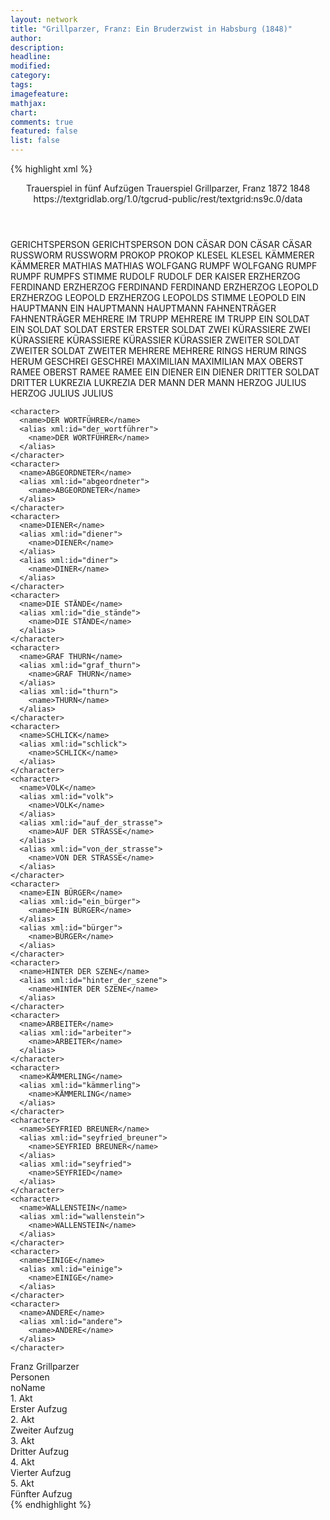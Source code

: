 ```yaml
---
layout: network
title: "Grillparzer, Franz: Ein Bruderzwist in Habsburg (1848)"
author:
description:
headline:
modified:
category:
tags:
imagefeature: 
mathjax: 
chart: 
comments: true
featured: false
list: false
---
```

{% highlight xml %}
<?xml-model href="https://raw.githubusercontent.com/DLiNa/project/master/rules/lina.rnc"?><?xml-model href="https://raw.githubusercontent.com/DLiNa/project/master/rules/lina.sch"?>
<play xmlns="http://lina.digital">
  <header>
    <title>Ein Bruderzwist in Habsburg</title>
    <subtitle>Trauerspiel in fünf Aufzügen</subtitle>
    <genretitle>Trauerspiel</genretitle>
    <author>Grillparzer, Franz</author>
    <date type="print"/>
    <date type="premiere">1872</date>
    <date type="written" when="1848">1848</date>
    <source>https://textgridlab.org/1.0/tgcrud-public/rest/textgrid:ns9c.0/data</source>
  </header>
  <personae>
    <character>
      <name>GERICHTSPERSON</name>
      <alias xml:id="gerichtsperson">
        <name>GERICHTSPERSON</name>
      </alias>
    </character>
    <character>
      <name>DON CÄSAR</name>
      <alias xml:id="don_cäsar">
        <name>DON CÄSAR</name>
      </alias>
      <alias xml:id="cäsar">
        <name>CÄSAR</name>
      </alias>
    </character>
    <character>
      <name>RUSSWORM</name>
      <alias xml:id="russworm">
        <name>RUSSWORM</name>
      </alias>
    </character>
    <character>
      <name>PROKOP</name>
      <alias xml:id="prokop">
        <name>PROKOP</name>
      </alias>
    </character>
    <character>
      <name>KLESEL</name>
      <alias xml:id="klesel">
        <name>KLESEL</name>
      </alias>
    </character>
    <character>
      <name>KÄMMERER</name>
      <alias xml:id="kämmerer">
        <name>KÄMMERER</name>
      </alias>
    </character>
    <character>
      <name>MATHIAS</name>
      <alias xml:id="mathias">
        <name>MATHIAS</name>
      </alias>
    </character>
    <character>
      <name>WOLFGANG RUMPF</name>
      <alias xml:id="wolfgang_rumpf">
        <name>WOLFGANG RUMPF</name>
      </alias>
      <alias xml:id="rumpf">
        <name>RUMPF</name>
      </alias>
      <alias xml:id="rumpfs_stimme">
        <name>RUMPFS STIMME</name>
      </alias>
    </character>
    <character>
      <name>RUDOLF</name>
      <alias xml:id="rudolf">
        <name>RUDOLF</name>
      </alias>
      <alias xml:id="der_kaiser">
        <name>DER KAISER</name>
      </alias>
    </character>
    <character>
      <name>ERZHERZOG FERDINAND</name>
      <alias xml:id="erzherzog_ferdinand">
        <name>ERZHERZOG FERDINAND</name>
      </alias>
      <alias xml:id="ferdinand">
        <name>FERDINAND</name>
      </alias>
    </character>
    <character>
      <name>ERZHERZOG LEOPOLD</name>
      <alias xml:id="erzherzog_leopold">
        <name>ERZHERZOG LEOPOLD</name>
      </alias>
      <alias xml:id="erzherzog_leopolds_stimme">
        <name>ERZHERZOG LEOPOLDS STIMME</name>
      </alias>
      <alias xml:id="leopold">
        <name>LEOPOLD</name>
      </alias>
    </character>
    <character>
      <name>EIN HAUPTMANN</name>
      <alias xml:id="ein_hauptmann">
        <name>EIN HAUPTMANN</name>
      </alias>
      <alias xml:id="hauptmann">
        <name>HAUPTMANN</name>
      </alias>
    </character>
    <character>
      <name>FAHNENTRÄGER</name>
      <alias xml:id="fahnenträger">
        <name>FAHNENTRÄGER</name>
      </alias>
    </character>
    <character>
      <name>MEHRERE IM TRUPP</name>
      <alias xml:id="mehrere_im_trupp">
        <name>MEHRERE IM TRUPP</name>
      </alias>
    </character>
    <character>
      <name>EIN SOLDAT</name>
      <alias xml:id="ein_soldat">
        <name>EIN SOLDAT</name>
      </alias>
      <alias xml:id="soldat">
        <name>SOLDAT</name>
      </alias>
      <alias xml:id="erster">
        <name>ERSTER</name>
      </alias>
      <alias xml:id="erster_soldat">
        <name>ERSTER SOLDAT</name>
      </alias>
    </character>
    <character>
      <name>ZWEI KÜRASSIERE</name>
      <alias xml:id="zwei_kürassiere">
        <name>ZWEI KÜRASSIERE</name>
      </alias>
      <alias xml:id="kürassiere">
        <name>KÜRASSIERE</name>
      </alias>
    </character>
    <character>
      <name>KÜRASSIER</name>
      <alias xml:id="kürassier">
        <name>KÜRASSIER</name>
      </alias>
    </character>
    <character>
      <name>ZWEITER SOLDAT</name>
      <alias xml:id="zweiter_soldat">
        <name>ZWEITER SOLDAT</name>
      </alias>
      <alias xml:id="zweiter">
        <name>ZWEITER</name>
      </alias>
    </character>
    <character>
      <name>MEHRERE</name>
      <alias xml:id="mehrere">
        <name>MEHRERE</name>
      </alias>
    </character>
    <character>
      <name>RINGS HERUM</name>
      <alias xml:id="rings_herum">
        <name>RINGS HERUM</name>
      </alias>
    </character>
    <character>
      <name>GESCHREI</name>
      <alias xml:id="geschrei">
        <name>GESCHREI</name>
      </alias>
    </character>
    <character>
      <name>MAXIMILIAN</name>
      <alias xml:id="maximilian">
        <name>MAXIMILIAN</name>
      </alias>
      <alias xml:id="max">
        <name>MAX</name>
      </alias>
    </character>
    <character>
      <name>OBERST RAMEE</name>
      <alias xml:id="oberst_ramee">
        <name>OBERST RAMEE</name>
      </alias>
      <alias xml:id="ramee">
        <name>RAMEE</name>
      </alias>
    </character>
    <character>
      <name>EIN DIENER</name>
      <alias xml:id="ein_diener">
        <name>EIN DIENER</name>
      </alias>
    </character>
    <character>
      <name>DRITTER SOLDAT</name>
      <alias xml:id="dritter">
        <name>DRITTER</name>
      </alias>
    </character>
    <character>
      <name>LUKREZIA</name>
      <alias xml:id="lukrezia">
        <name>LUKREZIA</name>
      </alias>
    </character>
    <character>
      <name>DER MANN</name>
      <alias xml:id="der_mann">
        <name>DER MANN</name>
      </alias>
    </character>
    <character>
      <name>HERZOG JULIUS</name>
      <alias xml:id="herzog_julius">
        <name>HERZOG JULIUS</name>
      </alias>
      <alias xml:id="julius">
        <name>JULIUS</name>
      </alias>
    </character>

    <character>
      <name>DER WORTFÜHRER</name>
      <alias xml:id="der_wortführer">
        <name>DER WORTFÜHRER</name>
      </alias>
    </character>
    <character>
      <name>ABGEORDNETER</name>
      <alias xml:id="abgeordneter">
        <name>ABGEORDNETER</name>
      </alias>
    </character>
    <character>
      <name>DIENER</name>
      <alias xml:id="diener">
        <name>DIENER</name>
      </alias>
      <alias xml:id="diner">
        <name>DINER</name>
      </alias>
    </character>
    <character>
      <name>DIE STÄNDE</name>
      <alias xml:id="die_stände">
        <name>DIE STÄNDE</name>
      </alias>
    </character>
    <character>
      <name>GRAF THURN</name>
      <alias xml:id="graf_thurn">
        <name>GRAF THURN</name>
      </alias>
      <alias xml:id="thurn">
        <name>THURN</name>
      </alias>
    </character>
    <character>
      <name>SCHLICK</name>
      <alias xml:id="schlick">
        <name>SCHLICK</name>
      </alias>
    </character>
    <character>
      <name>VOLK</name>
      <alias xml:id="volk">
        <name>VOLK</name>
      </alias>
      <alias xml:id="auf_der_strasse">
        <name>AUF DER STRASSE</name>
      </alias>
      <alias xml:id="von_der_strasse">
        <name>VON DER STRASSE</name>
      </alias>
    </character>
    <character>
      <name>EIN BÜRGER</name>
      <alias xml:id="ein_bürger">
        <name>EIN BÜRGER</name>
      </alias>
      <alias xml:id="bürger">
        <name>BÜRGER</name>
      </alias>
    </character>
    <character>
      <name>HINTER DER SZENE</name>
      <alias xml:id="hinter_der_szene">
        <name>HINTER DER SZENE</name>
      </alias>
    </character>
    <character>
      <name>ARBEITER</name>
      <alias xml:id="arbeiter">
        <name>ARBEITER</name>
      </alias>
    </character>
    <character>
      <name>KÄMMERLING</name>
      <alias xml:id="kämmerling">
        <name>KÄMMERLING</name>
      </alias>
    </character>
    <character>
      <name>SEYFRIED BREUNER</name>
      <alias xml:id="seyfried_breuner">
        <name>SEYFRIED BREUNER</name>
      </alias>
      <alias xml:id="seyfried">
        <name>SEYFRIED</name>
      </alias>
    </character>
    <character>
      <name>WALLENSTEIN</name>
      <alias xml:id="wallenstein">
        <name>WALLENSTEIN</name>
      </alias>
    </character>
    <character>
      <name>EINIGE</name>
      <alias xml:id="einige">
        <name>EINIGE</name>
      </alias>
    </character>
    <character>
      <name>ANDERE</name>
      <alias xml:id="andere">
        <name>ANDERE</name>
      </alias>
    </character>
  </personae>
  <text>
    <div>
      <head>Franz Grillparzer</head>
    </div>
    <div>
      <head>Personen</head>
      <div>
        <head>noName</head>
      </div>
    </div>
    <div>
      <head>1. Akt</head>
      <div>
        <head>Erster Aufzug</head>
        <sp who="#gerichtsperson">
          <amount n="5" unit="speech_acts"/>
          <amount n="39" unit="words"/>
          <amount n="6" unit="lines"/>
          <amount n="210" unit="chars"/>
        </sp>
        <sp who="#don_cäsar">
          <amount n="22" unit="speech_acts"/>
          <amount n="727" unit="words"/>
          <amount n="101" unit="lines"/>
          <amount n="3905" unit="chars"/>
        </sp>
        <sp who="#russworm">
          <amount n="2" unit="speech_acts"/>
          <amount n="172" unit="words"/>
          <amount n="24" unit="lines"/>
          <amount n="916" unit="chars"/>
        </sp>
        <sp who="#prokop">
          <amount n="2" unit="speech_acts"/>
          <amount n="19" unit="words"/>
          <amount n="3" unit="lines"/>
          <amount n="107" unit="chars"/>
        </sp>
        <sp who="#klesel">
          <amount n="23" unit="speech_acts"/>
          <amount n="400" unit="words"/>
          <amount n="61" unit="lines"/>
          <amount n="2167" unit="chars"/>
        </sp>
        <sp who="#kämmerer">
          <amount n="4" unit="speech_acts"/>
          <amount n="31" unit="words"/>
          <amount n="6" unit="lines"/>
          <amount n="179" unit="chars"/>
        </sp>
        <sp who="#mathias">
          <amount n="19" unit="speech_acts"/>
          <amount n="264" unit="words"/>
          <amount n="43" unit="lines"/>
          <amount n="1397" unit="chars"/>
        </sp>
        <sp who="#rumpf">
          <amount n="34" unit="speech_acts"/>
          <amount n="473" unit="words"/>
          <amount n="82" unit="lines"/>
          <amount n="2655" unit="chars"/>
        </sp>
        <sp who="#rudolf">
          <amount n="45" unit="speech_acts"/>
          <amount n="1461" unit="words"/>
          <amount n="203" unit="lines"/>
          <amount n="7697" unit="chars"/>
        </sp>
        <sp who="#erzherzog_ferdinand">
          <amount n="24" unit="speech_acts"/>
          <amount n="528" unit="words"/>
          <amount n="74" unit="lines"/>
          <amount n="2850" unit="chars"/>
        </sp>
        <sp who="#erzherzog_leopolds_stimme">
          <amount n="1" unit="speech_acts"/>
          <amount n="2" unit="words"/>
          <amount n="1" unit="lines"/>
          <amount n="6" unit="chars"/>
        </sp>
        <sp who="#erzherzog_leopold">
          <amount n="1" unit="speech_acts"/>
          <amount n="4" unit="words"/>
          <amount n="1" unit="lines"/>
          <amount n="17" unit="chars"/>
        </sp>
      </div>
    </div>
    <div>
      <head>2. Akt</head>
      <div>
        <head>Zweiter Aufzug</head>
        <sp who="#ein_hauptmann">
          <amount n="1" unit="speech_acts"/>
          <amount n="17" unit="words"/>
          <amount n="2" unit="lines"/>
          <amount n="85" unit="chars"/>
        </sp>
        <sp who="#fahnenträger">
          <amount n="4" unit="speech_acts"/>
          <amount n="306" unit="words"/>
          <amount n="39" unit="lines"/>
          <amount n="1626" unit="chars"/>
        </sp>
        <sp who="#hauptmann">
          <amount n="15" unit="speech_acts"/>
          <amount n="223" unit="words"/>
          <amount n="35" unit="lines"/>
          <amount n="1209" unit="chars"/>
        </sp>
        <sp who="#mehrere_im_trupp">
          <amount n="1" unit="speech_acts"/>
          <amount n="11" unit="words"/>
          <amount n="1" unit="lines"/>
          <amount n="47" unit="chars"/>
        </sp>
        <sp who="#ramee">
          <amount n="17" unit="speech_acts"/>
          <amount n="368" unit="words"/>
          <amount n="53" unit="lines"/>
          <amount n="1902" unit="chars"/>
        </sp>
        <sp who="#ein_soldat">
          <amount n="1" unit="speech_acts"/>
          <amount n="4" unit="words"/>
          <amount n="1" unit="lines"/>
          <amount n="20" unit="chars"/>
        </sp>
        <sp who="#zwei_kürassiere #kürassier">
          <amount n="1" unit="speech_acts"/>
          <amount n="4" unit="words"/>
          <amount n="1" unit="lines"/>
          <amount n="19" unit="chars"/>
        </sp>
        <sp who="#soldat">
          <amount n="3" unit="speech_acts"/>
          <amount n="69" unit="words"/>
          <amount n="9" unit="lines"/>
          <amount n="354" unit="chars"/>
        </sp>
        <sp who="#kürassier">
          <amount n="2" unit="speech_acts"/>
          <amount n="9" unit="words"/>
          <amount n="2" unit="lines"/>
          <amount n="40" unit="chars"/>
        </sp>
        <sp who="#kürassiere #kürassier">
          <amount n="1" unit="speech_acts"/>
          <amount n="3" unit="words"/>
          <amount n="1" unit="lines"/>
          <amount n="17" unit="chars"/>
        </sp>
        <sp who="#zweiter_soldat">
          <amount n="2" unit="speech_acts"/>
          <amount n="59" unit="words"/>
          <amount n="9" unit="lines"/>
          <amount n="338" unit="chars"/>
        </sp>
        <sp who="#mehrere">
          <amount n="1" unit="speech_acts"/>
          <amount n="3" unit="words"/>
          <amount n="1" unit="lines"/>
          <amount n="18" unit="chars"/>
        </sp>
        <sp who="#rings_herum">
          <amount n="1" unit="speech_acts"/>
          <amount n="10" unit="words"/>
          <amount n="3" unit="lines"/>
          <amount n="45" unit="chars"/>
        </sp>
        <sp who="#geschrei">
          <amount n="2" unit="speech_acts"/>
          <amount n="5" unit="words"/>
          <amount n="2" unit="lines"/>
          <amount n="35" unit="chars"/>
        </sp>
        <sp who="#klesel">
          <amount n="47" unit="speech_acts"/>
          <amount n="970" unit="words"/>
          <amount n="141" unit="lines"/>
          <amount n="5386" unit="chars"/>
        </sp>
        <sp who="#maximilian">
          <amount n="1" unit="speech_acts"/>
          <amount n="16" unit="words"/>
          <amount n="2" unit="lines"/>
          <amount n="81" unit="chars"/>
        </sp>
        <sp who="#erzherzog_leopold">
          <amount n="2" unit="speech_acts"/>
          <amount n="45" unit="words"/>
          <amount n="6" unit="lines"/>
          <amount n="220" unit="chars"/>
        </sp>
        <sp who="#oberst_ramee">
          <amount n="1" unit="speech_acts"/>
          <amount n="2" unit="words"/>
          <amount n="1" unit="lines"/>
          <amount n="16" unit="chars"/>
        </sp>
        <sp who="#leopold">
          <amount n="29" unit="speech_acts"/>
          <amount n="332" unit="words"/>
          <amount n="48" unit="lines"/>
          <amount n="1790" unit="chars"/>
        </sp>
        <sp who="#erster">
          <amount n="8" unit="speech_acts"/>
          <amount n="107" unit="words"/>
          <amount n="15" unit="lines"/>
          <amount n="552" unit="chars"/>
        </sp>
        <sp who="#zweiter">
          <amount n="4" unit="speech_acts"/>
          <amount n="27" unit="words"/>
          <amount n="5" unit="lines"/>
          <amount n="110" unit="chars"/>
        </sp>
        <sp who="#erster_soldat">
          <amount n="1" unit="speech_acts"/>
          <amount n="9" unit="words"/>
          <amount n="1" unit="lines"/>
          <amount n="58" unit="chars"/>
        </sp>
        <sp who="#mathias">
          <amount n="36" unit="speech_acts"/>
          <amount n="744" unit="words"/>
          <amount n="104" unit="lines"/>
          <amount n="3932" unit="chars"/>
        </sp>
        <sp who="#ein_diener">
          <amount n="1" unit="speech_acts"/>
          <amount n="3" unit="words"/>
          <amount n="1" unit="lines"/>
          <amount n="21" unit="chars"/>
        </sp>
        <sp who="#max">
          <amount n="26" unit="speech_acts"/>
          <amount n="827" unit="words"/>
          <amount n="118" unit="lines"/>
          <amount n="4511" unit="chars"/>
        </sp>
        <sp who="#ferdinand">
          <amount n="26" unit="speech_acts"/>
          <amount n="449" unit="words"/>
          <amount n="64" unit="lines"/>
          <amount n="2446" unit="chars"/>
        </sp>
        <sp who="#ferdinand #leopold">
          <amount n="1" unit="speech_acts"/>
          <amount n="2" unit="words"/>
          <amount n="1" unit="lines"/>
          <amount n="11" unit="chars"/>
        </sp>
        <sp who="#ferdinand #leopold">
          <amount n="1" unit="speech_acts"/>
          <amount n="2" unit="words"/>
          <amount n="1" unit="lines"/>
          <amount n="12" unit="chars"/>
        </sp>
        <sp who="#prokop">
          <amount n="10" unit="speech_acts"/>
          <amount n="145" unit="words"/>
          <amount n="23" unit="lines"/>
          <amount n="791" unit="chars"/>
        </sp>
        <sp who="#dritter">
          <amount n="1" unit="speech_acts"/>
          <amount n="23" unit="words"/>
          <amount n="4" unit="lines"/>
          <amount n="134" unit="chars"/>
        </sp>
        <sp who="#lukrezia">
          <amount n="2" unit="speech_acts"/>
          <amount n="9" unit="words"/>
          <amount n="2" unit="lines"/>
          <amount n="41" unit="chars"/>
        </sp>
        <sp who="#erzherzog_ferdinand">
          <amount n="2" unit="speech_acts"/>
          <amount n="20" unit="words"/>
          <amount n="4" unit="lines"/>
          <amount n="94" unit="chars"/>
        </sp>
        <sp who="#don_cäsar">
          <amount n="1" unit="speech_acts"/>
          <amount n="6" unit="words"/>
          <amount n="1" unit="lines"/>
          <amount n="31" unit="chars"/>
        </sp>
      </div>
    </div>
    <div>
      <head>3. Akt</head>
      <div>
        <head>Dritter Aufzug</head>
        <sp who="#rudolf">
          <amount n="60" unit="speech_acts"/>
          <amount n="3871" unit="words"/>
          <amount n="507" unit="lines"/>
          <amount n="20764" unit="chars"/>
        </sp>
        <sp who="#der_mann">
          <amount n="1" unit="speech_acts"/>
          <amount n="8" unit="words"/>
          <amount n="1" unit="lines"/>
          <amount n="45" unit="chars"/>
        </sp>
        <sp who="#herzog_julius">
          <amount n="3" unit="speech_acts"/>
          <amount n="48" unit="words"/>
          <amount n="7" unit="lines"/>
          <amount n="247" unit="chars"/>
        </sp>
        <sp who="#julius">
          <amount n="39" unit="speech_acts"/>
          <amount n="587" unit="words"/>
          <amount n="81" unit="lines"/>
          <amount n="3042" unit="chars"/>
        </sp>
        <sp who="#prokop">
          <amount n="11" unit="speech_acts"/>
          <amount n="160" unit="words"/>
          <amount n="26" unit="lines"/>
          <amount n="872" unit="chars"/>
        </sp>
        <sp who="#wolfgang_rumpf">
          <amount n="1" unit="speech_acts"/>
          <amount n="3" unit="words"/>
          <amount n="1" unit="lines"/>
          <amount n="15" unit="chars"/>
        </sp>
        <sp who="#rumpf">
          <amount n="11" unit="speech_acts"/>
          <amount n="187" unit="words"/>
          <amount n="29" unit="lines"/>
          <amount n="1059" unit="chars"/>
        </sp>
        <sp who="#zweiter">
          <amount n="1" unit="speech_acts"/>
          <amount n="77" unit="words"/>
          <amount n="11" unit="lines"/>
          <amount n="433" unit="chars"/>
        </sp>
        <sp who="#der_wortführer">
          <amount n="1" unit="speech_acts"/>
          <amount n="40" unit="words"/>
          <amount n="6" unit="lines"/>
          <amount n="221" unit="chars"/>
        </sp>
        <sp who="#abgeordneter">
          <amount n="2" unit="speech_acts"/>
          <amount n="19" unit="words"/>
          <amount n="3" unit="lines"/>
          <amount n="103" unit="chars"/>
        </sp>
        <sp who="#diener">
          <amount n="3" unit="speech_acts"/>
          <amount n="33" unit="words"/>
          <amount n="6" unit="lines"/>
          <amount n="209" unit="chars"/>
        </sp>
        <sp who="#die_stände">
          <amount n="1" unit="speech_acts"/>
          <amount n="10" unit="words"/>
          <amount n="1" unit="lines"/>
          <amount n="45" unit="chars"/>
        </sp>
        <sp who="#erzherzog_leopold">
          <amount n="1" unit="speech_acts"/>
          <amount n="8" unit="words"/>
          <amount n="2" unit="lines"/>
          <amount n="46" unit="chars"/>
        </sp>
        <sp who="#leopold">
          <amount n="8" unit="speech_acts"/>
          <amount n="184" unit="words"/>
          <amount n="25" unit="lines"/>
          <amount n="966" unit="chars"/>
        </sp>
        <sp who="#klesel">
          <amount n="8" unit="speech_acts"/>
          <amount n="149" unit="words"/>
          <amount n="20" unit="lines"/>
          <amount n="802" unit="chars"/>
        </sp>
        <sp who="#rumpfs_stimme">
          <amount n="1" unit="speech_acts"/>
          <amount n="2" unit="words"/>
          <amount n="1" unit="lines"/>
          <amount n="22" unit="chars"/>
        </sp>
        <sp who="#graf_thurn">
          <amount n="1" unit="speech_acts"/>
          <amount n="30" unit="words"/>
          <amount n="4" unit="lines"/>
          <amount n="161" unit="chars"/>
        </sp>
        <sp who="#schlick">
          <amount n="2" unit="speech_acts"/>
          <amount n="23" unit="words"/>
          <amount n="3" unit="lines"/>
          <amount n="115" unit="chars"/>
        </sp>
        <sp who="#thurn">
          <amount n="2" unit="speech_acts"/>
          <amount n="65" unit="words"/>
          <amount n="9" unit="lines"/>
          <amount n="358" unit="chars"/>
        </sp>
        <sp who="#ramee">
          <amount n="1" unit="speech_acts"/>
          <amount n="5" unit="words"/>
          <amount n="1" unit="lines"/>
          <amount n="28" unit="chars"/>
        </sp>
        <sp who="#volk">
          <amount n="1" unit="speech_acts"/>
          <amount n="5" unit="words"/>
          <amount n="1" unit="lines"/>
          <amount n="34" unit="chars"/>
        </sp>
      </div>
    </div>
    <div>
      <head>4. Akt</head>
      <div>
        <head>Vierter Aufzug</head>
        <sp who="#ein_bürger">
          <amount n="1" unit="speech_acts"/>
          <amount n="23" unit="words"/>
          <amount n="3" unit="lines"/>
          <amount n="136" unit="chars"/>
        </sp>
        <sp who="#prokop">
          <amount n="6" unit="speech_acts"/>
          <amount n="93" unit="words"/>
          <amount n="14" unit="lines"/>
          <amount n="487" unit="chars"/>
        </sp>
        <sp who="#bürger">
          <amount n="3" unit="speech_acts"/>
          <amount n="30" unit="words"/>
          <amount n="5" unit="lines"/>
          <amount n="158" unit="chars"/>
        </sp>
        <sp who="#ramee">
          <amount n="2" unit="speech_acts"/>
          <amount n="65" unit="words"/>
          <amount n="8" unit="lines"/>
          <amount n="333" unit="chars"/>
        </sp>
        <sp who="#cäsar">
          <amount n="2" unit="speech_acts"/>
          <amount n="156" unit="words"/>
          <amount n="22" unit="lines"/>
          <amount n="801" unit="chars"/>
        </sp>
        <sp who="#lukrezia">
          <amount n="14" unit="speech_acts"/>
          <amount n="210" unit="words"/>
          <amount n="29" unit="lines"/>
          <amount n="1064" unit="chars"/>
        </sp>
        <sp who="#don_cäsar">
          <amount n="16" unit="speech_acts"/>
          <amount n="895" unit="words"/>
          <amount n="120" unit="lines"/>
          <amount n="4871" unit="chars"/>
        </sp>
        <sp who="#hauptmann">
          <amount n="3" unit="speech_acts"/>
          <amount n="33" unit="words"/>
          <amount n="5" unit="lines"/>
          <amount n="166" unit="chars"/>
        </sp>
        <sp who="#thurn">
          <amount n="13" unit="speech_acts"/>
          <amount n="641" unit="words"/>
          <amount n="85" unit="lines"/>
          <amount n="3432" unit="chars"/>
        </sp>
        <sp who="#schlick">
          <amount n="5" unit="speech_acts"/>
          <amount n="43" unit="words"/>
          <amount n="6" unit="lines"/>
          <amount n="228" unit="chars"/>
        </sp>
        <sp who="#julius">
          <amount n="21" unit="speech_acts"/>
          <amount n="735" unit="words"/>
          <amount n="102" unit="lines"/>
          <amount n="3958" unit="chars"/>
        </sp>
        <sp who="#rumpf">
          <amount n="13" unit="speech_acts"/>
          <amount n="226" unit="words"/>
          <amount n="31" unit="lines"/>
          <amount n="1205" unit="chars"/>
        </sp>
        <sp who="#diner">
          <amount n="1" unit="speech_acts"/>
          <amount n="8" unit="words"/>
          <amount n="1" unit="lines"/>
          <amount n="43" unit="chars"/>
        </sp>
        <sp who="#diener">
          <amount n="2" unit="speech_acts"/>
          <amount n="65" unit="words"/>
          <amount n="8" unit="lines"/>
          <amount n="327" unit="chars"/>
        </sp>
        <sp who="#der_kaiser">
          <amount n="1" unit="speech_acts"/>
          <amount n="11" unit="words"/>
          <amount n="3" unit="lines"/>
          <amount n="59" unit="chars"/>
        </sp>
        <sp who="#hinter_der_szene">
          <amount n="1" unit="speech_acts"/>
          <amount n="4" unit="words"/>
          <amount n="1" unit="lines"/>
          <amount n="16" unit="chars"/>
        </sp>
        <sp who="#arbeiter">
          <amount n="1" unit="speech_acts"/>
          <amount n="21" unit="words"/>
          <amount n="3" unit="lines"/>
          <amount n="101" unit="chars"/>
        </sp>
        <sp who="#rudolf">
          <amount n="12" unit="speech_acts"/>
          <amount n="1446" unit="words"/>
          <amount n="184" unit="lines"/>
          <amount n="7625" unit="chars"/>
        </sp>
        <sp who="#ferdinand">
          <amount n="2" unit="speech_acts"/>
          <amount n="43" unit="words"/>
          <amount n="6" unit="lines"/>
          <amount n="216" unit="chars"/>
        </sp>
        <sp who="#max">
          <amount n="3" unit="speech_acts"/>
          <amount n="44" unit="words"/>
          <amount n="6" unit="lines"/>
          <amount n="226" unit="chars"/>
        </sp>
      </div>
    </div>
    <div>
      <head>5. Akt</head>
      <div>
        <head>Fünfter Aufzug</head>
        <sp who="#ferdinand">
          <amount n="63" unit="speech_acts"/>
          <amount n="1919" unit="words"/>
          <amount n="259" unit="lines"/>
          <amount n="10452" unit="chars"/>
        </sp>
        <sp who="#klesel">
          <amount n="27" unit="speech_acts"/>
          <amount n="793" unit="words"/>
          <amount n="107" unit="lines"/>
          <amount n="4273" unit="chars"/>
        </sp>
        <sp who="#kämmerling">
          <amount n="3" unit="speech_acts"/>
          <amount n="50" unit="words"/>
          <amount n="7" unit="lines"/>
          <amount n="271" unit="chars"/>
        </sp>
        <sp who="#seyfried_breuner">
          <amount n="1" unit="speech_acts"/>
          <amount n="4" unit="words"/>
          <amount n="1" unit="lines"/>
          <amount n="20" unit="chars"/>
        </sp>
        <sp who="#seyfried">
          <amount n="5" unit="speech_acts"/>
          <amount n="65" unit="words"/>
          <amount n="9" unit="lines"/>
          <amount n="342" unit="chars"/>
        </sp>
        <sp who="#ein_diener">
          <amount n="2" unit="speech_acts"/>
          <amount n="20" unit="words"/>
          <amount n="3" unit="lines"/>
          <amount n="117" unit="chars"/>
        </sp>
        <sp who="#wallenstein">
          <amount n="17" unit="speech_acts"/>
          <amount n="430" unit="words"/>
          <amount n="61" unit="lines"/>
          <amount n="2391" unit="chars"/>
        </sp>
        <sp who="#erzherzog_ferdinand">
          <amount n="1" unit="speech_acts"/>
          <amount n="16" unit="words"/>
          <amount n="2" unit="lines"/>
          <amount n="82" unit="chars"/>
        </sp>
        <sp who="#einige">
          <amount n="1" unit="speech_acts"/>
          <amount n="3" unit="words"/>
          <amount n="1" unit="lines"/>
          <amount n="16" unit="chars"/>
        </sp>
        <sp who="#andere">
          <amount n="1" unit="speech_acts"/>
          <amount n="6" unit="words"/>
          <amount n="1" unit="lines"/>
          <amount n="27" unit="chars"/>
        </sp>
        <sp who="#mathias">
          <amount n="13" unit="speech_acts"/>
          <amount n="297" unit="words"/>
          <amount n="40" unit="lines"/>
          <amount n="1505" unit="chars"/>
        </sp>
        <sp who="#julius">
          <amount n="4" unit="speech_acts"/>
          <amount n="123" unit="words"/>
          <amount n="16" unit="lines"/>
          <amount n="643" unit="chars"/>
        </sp>
        <sp who="#auf_der_strasse">
          <amount n="1" unit="speech_acts"/>
          <amount n="2" unit="words"/>
          <amount n="1" unit="lines"/>
          <amount n="14" unit="chars"/>
        </sp>
        <sp who="#mehrere">
          <amount n="1" unit="speech_acts"/>
          <amount n="19" unit="words"/>
          <amount n="2" unit="lines"/>
          <amount n="84" unit="chars"/>
        </sp>
        <sp who="#von_der_strasse">
          <amount n="1" unit="speech_acts"/>
          <amount n="2" unit="words"/>
          <amount n="1" unit="lines"/>
          <amount n="14" unit="chars"/>
        </sp>
      </div>
    </div>
  </text>
</play>
{% endhighlight %}